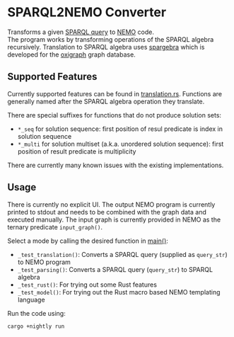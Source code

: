 # SPARQL2NEMO Converter
Transforms a given [SPARQL query](https://www.w3.org/TR/sparql11-query/) to [NEMO](https://github.com/knowsys/nemo) code.  
The program works by transforming operations of the SPARQL algebra recursively. 
Translation to SPARQL algebra uses [spargebra](https://docs.rs/spargebra/latest/spargebra/) which is developed for the 
[oxigraph](https://docs.rs/oxigraph/latest/oxigraph/) graph database.

## Supported Features
Currently supported features can be found in [translation.rs](src/translation.rs). 
Functions are generally named after the SPARQL algebra operation they translate. 

There are special suffixes for functions that do not produce solution sets:
- `*_seq` for solution sequence: first position of resul predicate is index in solution sequence
- `*_multi` for solution multiset (a.k.a. unordered solution sequence): first position of result predicate is multiplicity

There are currently many known issues with the existing implementations. 

## Usage
There is currently no explicit UI. 
The output NEMO program is currently printed to stdout and needs to be combined with the graph data and executed manually. 
The input graph is currently provided in NEMO as the ternary predicate `input_graph()`.

Select a mode by calling the desired function in [main()](src/main.rs):
- `_test_translation()`: Converts a SPARQL query (supplied as `query_str`) to NEMO program
- `_test_parsing()`: Converts a SPARQL query (`query_str`) to SPARQL algebra
- `_test_rust()`: For trying out some Rust features
- `_test_model()`: For trying out the Rust macro based NEMO templating language

Run the code using:
```bash
cargo +nightly run
```

